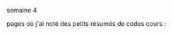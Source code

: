 semaine 4 

pages où j'ai noté des petits résumés de codes
cours :
         <!--là j'ajoute une barre de navigation avec contacts et aventure. pour ça j'utilise l'élément nav. je mets l'éléments div qui me permet d'organiser et de structurer la page html. je définis les différentes classes et types des bouttons et je les nomme.-->
